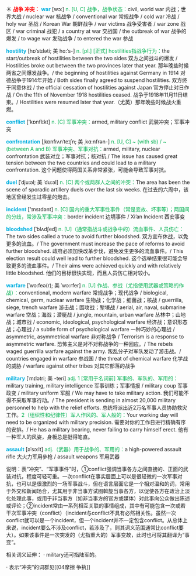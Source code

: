 ☀ <font color="red">**战争 冲突：**</font>
<font color="sky blue">**war**</font> [wɔ:] 
<font color="#00b050">n. [U, C] 战争，战争状态：</font>civil, world war 内战；世界大战 / nuclear war 核战争 / conventional war 常规战争 / cold war 冷战 / holy war 圣战 / Korean War 朝鲜战争 / war victims 战争受害者 / war zone 战区 / war criminal 战犯 / a country at war 交战国 / the outbreak of war 战争的爆发 / to wage war 发动战争 / to entered the war 参战
           
<font color="sky blue">**hostility**</font> [hɒˈstɪləti; 美 hɑ:ˈs-]
<font color="#00b050">n. [pl.] [正式] hostilities指战争行为：</font>the start/outbreak of hostilities between the two sides 双方之间战斗的爆发 / Hostilities broke out between the two provinces later that year. 那年晚些时候两省之间爆发战争。/ the beginning of hostilities against Germany in 1914 对德战争于1914年开始 / Both sides finally agreed to suspend hostilities. 双方终于同意休战 / the official cessation of hostilities against Japan 官方停止对日作战 / On the 11th of November 1918 hostilities ceased. 战争于1918年11月11日结束。/ Hostilities were resumed later that year.（尤英）那年晚些时候战火重燃。

<font color="sky blue">**conflict**</font> ['kɒnflɪkt] 
<font color="#00b050">n. [C] 军事冲突：</font>armed, military conflict 武装冲突；军事冲突
              
<font color="sky blue">**confrontation**</font> [ˌkɒnfrʌnˈteɪʃn; 美 ˌkɑ:nfrən-]
<font color="#00b050">n. [U, C] ~ (with sb) / ~ (between A and B) 军事冲突、军事对抗：</font>armed, military, nuclear confrontation 武装对立；军事对抗；核对抗 / The issue has caused great tension between the two countries and could lead to a military confrontation. 这个问题使得两国关系非常紧张，可能会导致军事对抗。

<font color="sky blue">**duel**</font> [ˈdju:əl; 美 ˈdu:əl]
<font color="#00b050">n. [C] 两个或两群人之间的冲突：</font>The area has been the scene of sporadic artillery duels over the last six weeks. 在过去的六周中，该地区曾经发生过零星的炮击。

<font color="sky blue">**incident**</font> ['ɪnsɪdənt] 
<font color="#00b050">n. [C] 国内的重大军事性事件（常是变故、坏事等）；两国间的分歧，常涉及军事冲突：</font>border incident 边境事件 / Xi’an Incident 西安事变
           
<font color="sky blue">**bloodshed**</font> [ˈblʌdʃed]
<font color="#00b050">n. [U]（通常指战斗或战争中的）流血事件、人员伤亡：</font>The two sides called a truce to avoid further bloodshed. 双方宣布休战，以免更多的流血。/ The government must increase the pace of reforms to avoid further bloodshed. 政府必须加快改革步伐，避免发生更多的流血事件。/ This election result could well lead to further bloodshed. 这个选举结果很可能会导致更多的流血事件。/ Their aims were achieved quickly and with relatively little bloodshed. 他们的目标很快实现，而且人员伤亡相对较小。           

<font color="sky blue">**warfare**</font> [ˈwɔ:feə(r); 美 ˈwɔ:rfer]
<font color="#00b050">n. [U] 作战、参战（尤指使用武器或策略的作战）：</font>conventional, modern warfare 常规战争；现代战争 / biological, chemical, germ, nuclear warfare 生物战；化学战；细菌战；核战 / guerrilla, siege, trench warfare 游击战；围攻战；堑壕战 / aerial, air, naval, submarine warfare 空战；海战；潜艇战 / jungle, mountain, urban warfare 丛林中；山地战；城市战 / economic, ideological, psychological warfare 经济战；意识形态战；心理战 / a subtle form of psychological warfare 一种巧妙的心理战 / asymmetric, asymmetrical warfare 非对称战争 / Terrorism is a response to asymmetric warfare. 恐怖主义是对不对称战争的一种回应。/ The rebels waged guerrilla warfare against the army. 叛乱分子对军队发动了游击战。/ countries engaged in warfare 参战国 / the threat of chemical warfare 化学战的威胁 / warfare against other tribes 对其它部落的战争
           
<font color="sky blue">**military**</font> [ˈmɪlətri; 美 -teri]
<font color="#00b050">adj. 1 [常用于名词前] 军事的、军队的、军用的：</font>military training, military intelligence 军事训练；军事情报 / military coup 军事政变 / military uniform 军服 / We may have to take military action. 我们可能不得不采取军事行动。/ The president is sending in almost 20,000 military personnel to help with the relief efforts. 总统将派出近2万名军事人员协助救灾工作。<font color="#00b050">2（组织性和纪律性）军人作风的、军人般的：</font>Your working day will need to be organized with military precision. 需要对你的工作日进行精确有序的安排。/ He has a military bearing, never failing to carry himself erect. 他有一种军人的风姿，身板总是挺得笔直。
           
<font color="sky blue">**assault**</font> [əˈsɔ:lt]
<font color="#00b050">adj.（武器）用于战争的、军用的：</font>a high-powered assault rifle 大火力军用步枪 / assault weapons 军用武器

说明：表“冲突”、“军事事件”时，①conflict强调当事各方之间直接的、正面的武装对抗，程度可轻可重。一次conflict在事实层面上可以是很轻微的一次军事对抗，也可以是很激烈的一场军事战斗，但在语言层面它是一个相对温和的词，常用于外交和新闻场合，尤其用于非当事方试图斡旋当事各方，以促使各方在政治上淡化处理此事，或用于非当事方（如非当事方的官方或媒体）对此事向公众做出陈述或评论；②incident常由一系列相互关联的事情组成，其中有可能包含一次或若干次军事冲突（conflict）（incident与conflict不具有必然相关性。虽然一次conflict就可以是一个incident，但一个incident并不一定包含conflict。从总体上来说，incident要么不涉及conflict，若涉及了，则其词义范围通常比conflict要大）。如果该事件是一次突发的（尤指重大的）军事变故，此时也可将其翻译为“事变”。

相关词义延伸：
· military还可指陆军的。

· 表示“冲突”的词群见[[04摩擦 争执]]